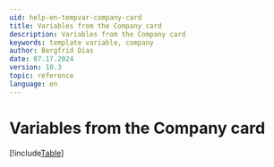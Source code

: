 ```yaml
---
uid: help-en-tempvar-company-card
title: Variables from the Company card
description: Variables from the Company card
keywords: template variable, company
author: Bergfrid Dias
date: 07.17.2024
version: 10.3
topic: reference
language: en
---
```


# Variables from the Company card

[!include[Table](../../../../../common/includes/variable/table-company.md)]
